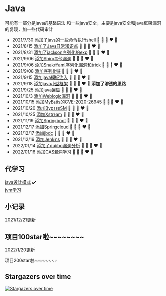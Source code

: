 # Java
可能有一部分是java的基础语法
和一些java安全，主要是java安全和java框架漏洞的复现，加一些代码审计

+ 2021/7/30  [添加了java的一些命令执行shell](shell)  💛 💙 💜 ❤️ 💚
+ 2021/8/15  [添加了Java日常知识点](java日常)  💛 💙 💜 ❤️ 💚
+ 2021/8/31  [添加了jackson序列化的exp](jackson)  💛 💙 💜 ❤️ 💚
+ 2021/9/06  [添加Shiro其他漏洞](Shiro)  💛 💙 💜 ❤️ 💚
+ 2021/9/06  [添加SnakeYaml序列化漏洞和trick](SnakeYaml)  💛 💙 💜 ❤️ 💚
+ 2021/9/08  [添加序列化链](java序列化链)  💛 💙 💜 ❤️ 💚
+ 2021/9/15  [添加java模板注入](java模板注入)  💛 💙 💜 ❤️ 💚
+ 2021/9/18  [添加java小型框架](java小型框架)  💛 💙 💜 ❤️ 💚 **添加了渗透的思路**
+ 2021/9/25  [添加java回显](java回显)  💛 💙 💜 ❤️ 💚
+ 2021/10/3  [添加Weblogic漏洞](Weblogic)  💛 💙 💜 ❤️ 💚
+ 2021/10/15 [添加MyBatis的CVE-2020-26945](MyBatis)  💛 💙 💜 ❤️ 💚
+ 2021/10/20 [添加BypassSM](BypassSM)  💛 💙 💜 ❤️ 💚
+ 2021/10/25 [添加Xstream](Xstream)  💛 💙 💜 ❤️ 💚
+ 2021/11/19 [添加Springboot](Springboot)  💛 💙 💜 ❤️ 💚
+ 2021/12/17 [添加Springcloud](Springcolud) 💛 💙 💜 ❤️ 💚
+ 2021/12/17 [添加jbdc](Jdbc) 💛 💙 💜 ❤️ 💚
+ 2021/12/19 [添加Jenkins](Jenkins) 💛 💙 💜 ❤️ 💚
+ 2022/01/14 [添加了dubbo漏洞分析](Dubbo) 💛 💙 💜 ❤️ 💚
+ 2022/01/16 [添加CAS漏洞学习](CAS) 💛 💙 💜 ❤️ 💚



## 代学习

[java设计模式](https://www.runoob.com/design-pattern/design-pattern-tutorial.html)       :heavy_check_mark:  
[jvm学习]()



## 小记录
2021/12/21更新

项目100star啦~~~~~~~~
------------
2022/1/20更新

项目200star啦~~~~~~~~


## Stargazers over time

[![Stargazers over time](https://starchart.cc/Firebasky/Java.svg)](https://starchart.cc/Firebasky/Java)

